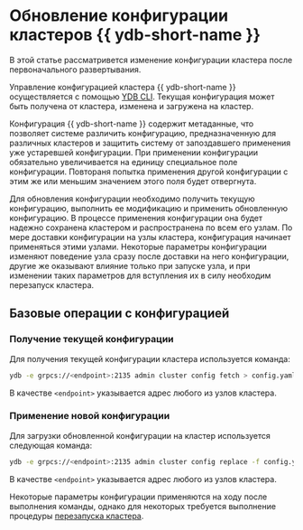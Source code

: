# Обновление конфигурации кластеров {{ ydb-short-name }}

В этой статье рассматривется изменение конфигурации кластера после первоначального развертывания.

Управление конфигурацией кластера {{ ydb-short-name }} осуществляется с помощью [YDB CLI](../../../reference/ydb-cli/index.md). Текущая конфигурация может быть получена от кластера, изменена и загружена на кластер.

Конфигурация {{ ydb-short-name }} содержит метаданные, что позволяет системе различить конфигурацию, предназначенную для различных кластеров и защитить систему от запоздавшего применения уже устаревшей конфигурации. При применении конфигурации обязательно увеличивается на единицу специальное поле конфигурации. Повтораня попытка применения другой конфигурации с этим же или меньшим значением этого поля будет отвергнута.

Для обновления конфигурации необходимо получить текущую конфигурацию, выполнить ее модификацию и применить обновленную конфигурацию. В процессе применения конфигурации она будет надежно сохранена кластером и распространена по всем его узлам. По мере доставки конфигурации на узлы кластера, конфигурация начинает применяться этими узлами. Некоторые параметры конфигурации изменяют поведение узла сразу после доставки на него конфигурации, другие же оказывают влияние только при запуске узла, и при изменении таких параметров для вступления их в силу необходим перезапуск кластера.

## Базовые операции с конфигурацией

### Получение текущей конфигурации

Для получения текущей конфигурации кластера используется команда:

```bash
ydb -e grpcs://<endpoint>:2135 admin cluster config fetch > config.yaml
```

В качестве `<endpoint>` указывается адрес любого из узлов кластера.

### Применение новой конфигурации

Для загрузки обновленной конфигурации на кластер используется следующая команда:

```bash
ydb -e grpcs://<endpoint>:2135 admin cluster config replace -f config.yaml
```

В качестве `<endpoint>` указывается адрес любого из узлов кластера.

Некоторые параметры конфигурации применяются на ходу после выполнения команды, однако для некоторых требуется выполнение процедуры [перезапуска кластера](../../../reference/ydbops/rolling-restart-scenario.md).
